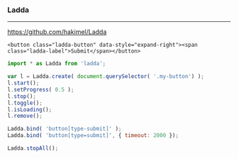 ### Ladda
---
https://github.com/hakimel/Ladda

```
<button class="ladda-button" data-style="expand-right"><span class="ladda-label">Submit</span></button>
```

```js
import * as Ladda from 'ladda';

var l = Ladda.create( document.querySelector( '.my-button') );
l.start();
l.setProgress( 0.5 );
l.stop();
l.toggle();
l.isLoading();
l.remove();

Ladda.bind( 'button[type-submit]' );
Ladda.bind( 'button[type=submit]', { timeout: 2000 });

Ladda.stopAll();
```

```
```


